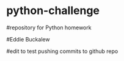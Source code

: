# python-challenge

#repository for Python homework

#Eddie Buckalew

#edit to test pushing commits to github repo
